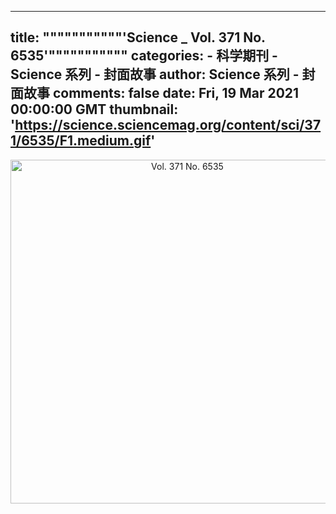 
---
title: """""""""""'Science _ Vol. 371 No. 6535'"""""""""""
categories: 
    - 科学期刊
    - Science 系列 - 封面故事
author: Science 系列 - 封面故事
comments: false
date: Fri, 19 Mar 2021 00:00:00 GMT
thumbnail: 'https://science.sciencemag.org/content/sci/371/6535/F1.medium.gif'
---

<div>   
<div align="center"><img src="https://science.sciencemag.org/content/sci/371/6535/F1.medium.gif" alt="Vol. 371 No. 6535" width="550" height="auto" referrerpolicy="no-referrer"></div>  
</div>
            